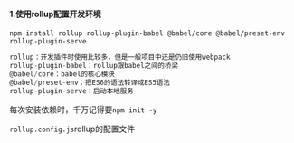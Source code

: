 #### 1.使用rollup配置开发环境

`npm install rollup rollup-plugin-babel @babel/core @babel/preset-env rollup-plugin-serve`

```js
rollup：开发插件时使用比较多，但是一般项目中还是仍旧使用webpack
rollup-plugin-babel：rollup跟babel之间的桥梁
@babel/core：babel的核心模块
@babel/preset-env：把ES6的语法转译成ES5语法
rollup-plugin-serve：启动本地服务
```

每次安装依赖时，千万记得要`npm init -y`

`rollup.config.js`rollup的配置文件

